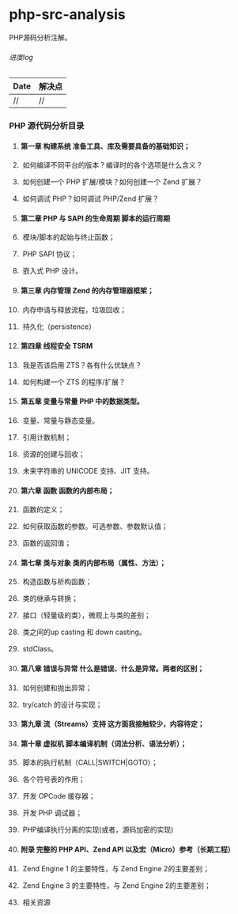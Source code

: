 # php-src-analysis

PHP源码分析注解。

###### 进度log

| Date | 解决点 |
| ---- | ------ |
| //   | //     |



### PHP 源代码分析目录

1. #### 第一章 构建系统 准备工具、库及需要具备的基础知识；

2. ​    如何编译不同平台的版本？编译时的各个选项是什么含义？

3. ​    如何创建一个 PHP 扩展/模块？如何创建一个 Zend 扩展？

4. ​    如何调试 PHP？如何调试 PHP/Zend 扩展？

   

5. #### 第二章 PHP 与 SAPI 的生命周期 脚本的运行周期

6. ​    模块/脚本的起始与终止函数；

7. ​    PHP SAPI 协议；

8. ​    嵌入式 PHP 设计。

   

9. #### 第三章 内存管理 Zend 的内存管理器框架；

10. ​    内存申请与释放流程，垃圾回收；

11. ​    持久化（persistence）

    

12. #### 第四章 线程安全 TSRM

13. ​    我是否该启用 ZTS？各有什么优缺点？

14. ​    如何构建一个 ZTS 的程序/扩展？

    

15. #### 第五章 变量与常量 PHP 中的数据类型。

16. ​    变量、常量与静态变量。

17. ​    引用计数机制；

18. ​    资源的创建与回收；

19. ​    未来字符串的 UNICODE 支持、JIT 支持。

    

20. #### 第六章 函数 函数的内部布局；

21. ​    函数的定义；

22. ​    如何获取函数的参数。可选参数、参数默认值；

23. ​    函数的返回值；

    

24. #### 第七章 类与对象 类的内部布局（属性、方法）；

25. ​    构造函数与析构函数；

26. ​    类的继承与转换；

27. ​    接口（轻量级的类），微观上与类的差别；

28. ​    类之间的up casting 和 down casting。

29. ​    stdClass。

    

30. #### 第八章 错误与异常 什么是错误、什么是异常。两者的区别；

31. ​    如何创建和抛出异常；

32. ​    try/catch 的设计与实现；

    

33. #### 第九章 流（Streams）支持 这方面我接触较少，内容待定；

    

34. #### 第十章 虚拟机 脚本编译机制（词法分析、语法分析）；

35. ​    脚本的执行机制（CALL|SWITCH|GOTO）；

36. ​    各个符号表的作用；

37. ​    开发 OPCode 缓存器；

38. ​    开发 PHP 调试器；

39. ​    PHP编译执行分离的实现(或者，源码加密的实现)

    

40. #### 附录 完整的 PHP API、Zend API 以及宏（Micro）参考（长期工程）

41. ​    Zend Engine 1 的主要特性，与 Zend Engine 2的主要差别；

42. ​    Zend Engine 3 的主要特性，与 Zend Engine 2的主要差别；

43. ​    相关资源